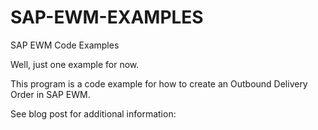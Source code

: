 # SAP-EWM-EXAMPLES
SAP EWM Code Examples 

Well, just one example for now.

This program is a code example for how to create an Outbound Delivery Order in SAP EWM.

See blog post for additional information:
